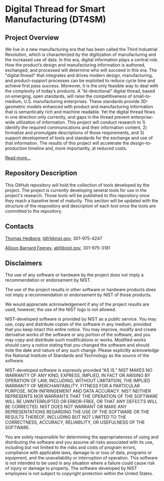 # Digital Thread for Smart Manufacturing (DT4SM)

## Project Overview

We live in a new manufacturing era that has been called the Third Industrial Revolution, which is characterized by the digitization of manufacturing and the increased use of data. In this era, digital information plays a central role. How the product’s design and manufacturing information is authored, exchanged, and processed will determine who will succeed in this era. The "digital thread" that integrates and drives modern design, manufacturing, and product-support processes can be exploited to reduce cycle time and achieve first pass success.  Moreover, it is the only feasible way to deal with the complexity of today’s products. A "bi-directional" digital thread, based on emerging, open standards, will raise the competitiveness of small-to-medium, U.S. manufacturing enterprises. These standards provide 3D-geometric models enhanced with product and manufacturing information that is semantically rich and machine readable. Yet the digital thread flows in one direction only currently, and gaps in the thread prevent enterprise-wide utilization of information. This project will conduct research to 1) identify the required communications and their information content, 2) formalize and promulgate descriptions of those requirements, and 3) support development of tools and standards for the exchange and use of that information. The results of this project will accelerate the design-to-production timeline and, more importantly, at reduced costs.

[Read more...](http://www.nist.gov/el/msid/syseng/dtsm.cfm)

## Repository Description

This GitHub repository will hold the collection of tools developed by the project. The project is currently developing several tools for use in the project's research. Those tools will be published to this repository once they reach a baseline level of maturity. This section will be updated with the structure of the respository and description of each tool once the tools are committed to the repository.

## Contacts

[Thomas Hedberg](http://www.nist.gov/el/msid/syseng/dtsm.cfm), tdh1@nist.gov, 301-975-4247

[Allison Barnard Feeney](http://www.nist.gov/el/msid/syseng/abfeeney.cfm), abf@nist.gov, 301-975-3181

## Disclaimers

The use of any software or hardware by the project does not imply a recommendation or endorsement by NIST.

The use of the project results in other software or hardware products does not imply a recommendation or endorsement by NIST of those products.

We would appreciate acknowledgement if any of the project results are used, however, the use of the NIST logo is not allowed.

NIST-developed software is provided by NIST as a public service. You may use, copy and distribute copies of the software in any medium, provided that you keep intact this entire notice. You may improve, modify and create derivative works of the software or any portion of the software, and you may copy and distribute such modifications or works. Modified works should carry a notice stating that you changed the software and should note the date and nature of any such change. Please explicitly acknowledge the National Institute of Standards and Technology as the source of the software.

NIST-developed software is expressly provided “AS IS.” NIST MAKES NO WARRANTY OF ANY KIND, EXPRESS, IMPLIED, IN FACT OR ARISING BY OPERATION OF LAW, INCLUDING, WITHOUT LIMITATION, THE IMPLIED WARRANTY OF MERCHANTABILITY, FITNESS FOR A PARTICULAR PURPOSE, NON-INFRINGEMENT AND DATA ACCURACY. NIST NEITHER REPRESENTS NOR WARRANTS THAT THE OPERATION OF THE SOFTWARE WILL BE UNINTERRUPTED OR ERROR-FREE, OR THAT ANY DEFECTS WILL BE CORRECTED. NIST DOES NOT WARRANT OR MAKE ANY REPRESENTATIONS REGARDING THE USE OF THE SOFTWARE OR THE RESULTS THEREOF, INCLUDING BUT NOT LIMITED TO THE CORRECTNESS, ACCURACY, RELIABILITY, OR USEFULNESS OF THE SOFTWARE.

You are solely responsible for determining the appropriateness of using and distributing the software and you assume all risks associated with its use, including but not limited to the risks and costs of program errors, compliance with applicable laws, damage to or loss of data, programs or equipment, and the unavailability or interruption of operation. This software is not intended to be used in any situation where a failure could cause risk of injury or damage to property. The software developed by NIST employees is not subject to copyright protection within the United States.
